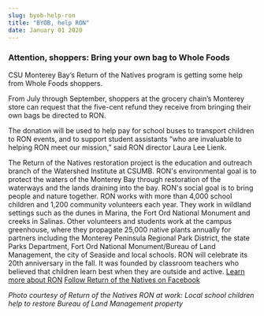 ```yaml
---
slug: byob-help-ron
title: "BYOB, help RON"
date: January 01 2020
---
```


<h3>Attention, shoppers: Bring your own bag to Whole Foods</h3><p>CSU Monterey Bay’s Return of the Natives program is getting some help from Whole Foods shoppers.
</p><p>From July through September, shoppers at the grocery chain’s Monterey store can request that the five-cent refund they receive from bringing their own bags be directed to RON.
</p><p>The donation will be used to help pay for school buses to transport children to RON events, and to support student assistants “who are invaluable to helping RON meet our mission,” said RON director Laura Lee Lienk.
</p><p>The Return of the Natives restoration project is the education and outreach branch of the Watershed Institute at CSUMB. RON's environmental goal is to protect the waters of the Monterey Bay through restoration of the waterways and the lands draining into the bay. RON's social goal is to bring people and nature together. RON works with more than 4,000 school children and 1,200 community volunteers each year. They work in wildland settings such as the dunes in Marina, the Fort Ord National Monument and creeks in Salinas. Other volunteers and students work at the campus greenhouse, where they propagate 25,000 native plants annually for partners including the Monterey Peninsula Regional Park District, the state Parks Department, Fort Ord National Monument/Bureau of Land Management, the city of Seaside and local schools. RON will celebrate its 20th anniversary in the fall. It was founded by classroom teachers who believed that children learn best when they are outside and active. <a href="http://ron.csumb.edu">Learn more about RON</a> <a href="https://www.facebook.com/returnofthenatives?sk=photos">Follow Return of the Natives on Facebook</a>  
</p><p><em>Photo courtesy of Return of the Natives RON at work: Local school children help to restore Bureau of Land Management property</em>
</p><p> 
</p>
